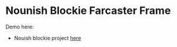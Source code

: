   # Nounish Blockie Farcaster Frame

Demo here: 

- Nouish blockie project [here](https://github.com/critesjosh/nounish-blockies) 